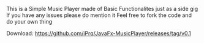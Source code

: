 This is a Simple Music Player made of Basic Functionalites just as a side gig
If you have any issues please do mention it
Feel free to fork the code and do your own thing

Download: https://github.com/iPrq/JavaFx-MusicPlayer/releases/tag/v0.1
